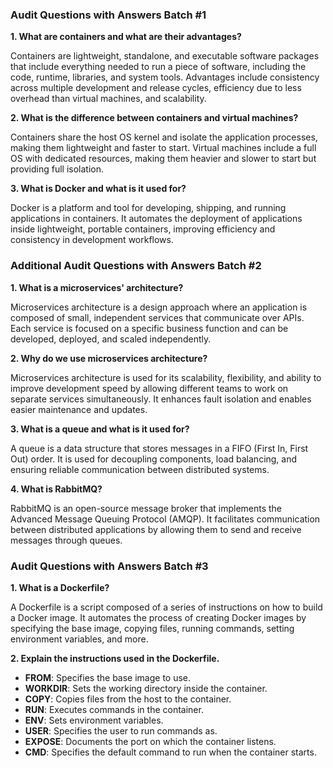 ### Audit Questions with Answers Batch #1

**1. What are containers and what are their advantages?**

Containers are lightweight, standalone, and executable software packages that include everything needed to run a piece of software, including the code, runtime, libraries, and system tools. Advantages include consistency across multiple development and release cycles, efficiency due to less overhead than virtual machines, and scalability.

**2. What is the difference between containers and virtual machines?**

Containers share the host OS kernel and isolate the application processes, making them lightweight and faster to start. Virtual machines include a full OS with dedicated resources, making them heavier and slower to start but providing full isolation.

**3. What is Docker and what is it used for?**

Docker is a platform and tool for developing, shipping, and running applications in containers. It automates the deployment of applications inside lightweight, portable containers, improving efficiency and consistency in development workflows.

### Additional Audit Questions with Answers Batch #2

**1. What is a microservices' architecture?**

Microservices architecture is a design approach where an application is composed of small, independent services that communicate over APIs. Each service is focused on a specific business function and can be developed, deployed, and scaled independently.

**2. Why do we use microservices architecture?**

Microservices architecture is used for its scalability, flexibility, and ability to improve development speed by allowing different teams to work on separate services simultaneously. It enhances fault isolation and enables easier maintenance and updates.

**3. What is a queue and what is it used for?**

A queue is a data structure that stores messages in a FIFO (First In, First Out) order. It is used for decoupling components, load balancing, and ensuring reliable communication between distributed systems.

**4. What is RabbitMQ?**

RabbitMQ is an open-source message broker that implements the Advanced Message Queuing Protocol (AMQP). It facilitates communication between distributed applications by allowing them to send and receive messages through queues.

### Audit Questions with Answers Batch #3

**1. What is a Dockerfile?**

A Dockerfile is a script composed of a series of instructions on how to build a Docker image. It automates the process of creating Docker images by specifying the base image, copying files, running commands, setting environment variables, and more.

**2. Explain the instructions used in the Dockerfile.**

- **FROM**: Specifies the base image to use.
- **WORKDIR**: Sets the working directory inside the container.
- **COPY**: Copies files from the host to the container.
- **RUN**: Executes commands in the container.
- **ENV**: Sets environment variables.
- **USER**: Specifies the user to run commands as.
- **EXPOSE**: Documents the port on which the container listens.
- **CMD**: Specifies the default command to run when the container starts.